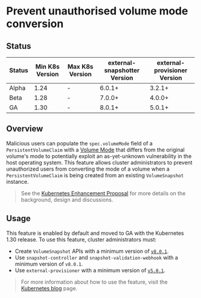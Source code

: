 # Prevent unauthorised volume mode conversion

## Status

Status | Min K8s Version | Max K8s Version | external-snapshotter Version | external-provisioner Version
--|--|--|--------|--
Alpha | 1.24 | - | 6.0.1+ | 3.2.1+
Beta | 1.28 | - | 7.0.0+ | 4.0.0+
GA | 1.30 | - | 8.0.1+ | 5.0.1+

## Overview

Malicious users can populate the `spec.volumeMode` field of a `PersistentVolumeClaim`
with a [Volume Mode](https://kubernetes.io/docs/concepts/storage/persistent-volumes/#volume-mode)
that differs from the original volume's mode to potentially exploit an as-yet-unknown
vulnerability in the host operating system.
This feature allows cluster administrators to prevent unauthorized users from converting
the mode of a volume when a `PersistentVolumeClaim` is being created from an existing
`VolumeSnapshot` instance.

> See the [Kubernetes Enhancement Proposal](https://github.com/kubernetes/enhancements/tree/master/keps/sig-storage/3141-prevent-volume-mode-conversion) 
> for more details on the background, design and discussions.

## Usage

This feature is enabled by default and moved to GA with the Kubernetes 1.30 release.
To use this feature, cluster administrators must:

* Create `VolumeSnapshot` APIs with a minimum version of [`v8.0.1`](https://github.com/kubernetes-csi/external-snapshotter/releases/tag/v8.0.1).
* Use `snapshot-controller` and `snapshot-validation-webhook` with a minimum version of `v8.0.1`.
* Use `external-provisioner` with a minimum version of [`v5.0.1`](https://github.com/kubernetes-csi/external-provisioner/releases/tag/v5.0.1).

> For more information about how to use the feature, visit the [Kubernetes blog](https://kubernetes.io/blog/2024/04/30/prevent-unauthorized-volume-mode-conversion-ga/) page. 